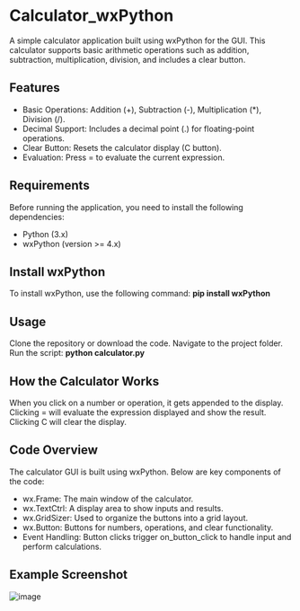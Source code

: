 # Calculator_wxPython
A simple calculator application built using wxPython for the GUI. This calculator supports basic arithmetic operations such as addition, subtraction, multiplication, division, and includes a clear button.

## Features
 * Basic Operations: Addition (+), Subtraction (-), Multiplication (*), Division (/).
 * Decimal Support: Includes a decimal point (.) for floating-point operations.
 * Clear Button: Resets the calculator display (C button).
 * Evaluation: Press = to evaluate the current expression.

## Requirements
Before running the application, you need to install the following dependencies:
 * Python (3.x)
 * wxPython (version >= 4.x)

## Install wxPython
To install wxPython, use the following command: **pip install wxPython**

## Usage
Clone the repository or download the code.
Navigate to the project folder.
Run the script: **python calculator.py**

## How the Calculator Works
When you click on a number or operation, it gets appended to the display.
Clicking = will evaluate the expression displayed and show the result.
Clicking C will clear the display.

## Code Overview
The calculator GUI is built using wxPython. Below are key components of the code:
 * wx.Frame: The main window of the calculator.
 * wx.TextCtrl: A display area to show inputs and results.
 * wx.GridSizer: Used to organize the buttons into a grid layout.
 * wx.Button: Buttons for numbers, operations, and clear functionality.
 * Event Handling: Button clicks trigger on_button_click to handle input and perform calculations.

## Example Screenshot
![image](https://github.com/user-attachments/assets/ee74e543-16a3-430d-be77-74b2df863ccb)





